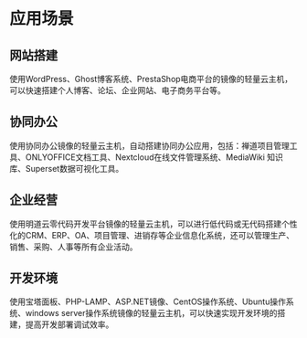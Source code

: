 # 应用场景

## 网站搭建

使用WordPress、Ghost博客系统、PrestaShop电商平台的镜像的轻量云主机，可以快速搭建个人博客、论坛、企业网站、电子商务平台等。

## 协同办公

使用协同办公镜像的轻量云主机，自动搭建协同办公应用，包括：禅道项目管理工具、ONLYOFFICE文档工具、Nextcloud在线文件管理系统、MediaWiki 知识库、Superset数据可视化工具。

## 企业经营

使用明道云零代码开发平台镜像的轻量云主机，可以进行低代码或无代码搭建个性化的CRM、ERP、OA、项目管理、进销存等企业信息化系统，还可以管理生产、销售、采购、人事等所有企业活动。

## 开发环境

使用宝塔面板、PHP-LAMP、ASP.NET镜像、CentOS操作系统、Ubuntu操作系统、windows server操作系统镜像的轻量云主机，可以快速实现开发环境的搭建，提高开发部署调试效率。




